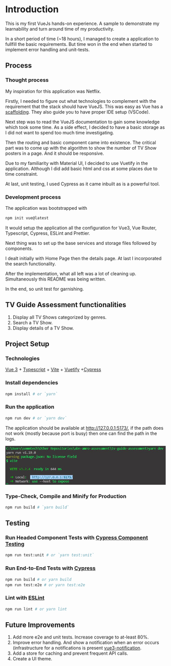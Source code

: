 # Introduction
This is my first VueJs hands-on experience. A sample to demonstrate my learnability and turn around time of my productivity. 

In a short period of time (~18 hours), I managed to create a application to fullfill the basic  requirements. But time won in the end when started to implement error handling and unit-tests.

## Process
### Thought process
My inspiration for this application was Netflix. 

Firstly, I needed to figure out what technologies to complement with the requirement that the stack should have VueJS. This was easy as Vue has a [scaffolding](https://vuejs.org/guide/quick-start.html#creating-a-vue-application). They also guide you to have proper IDE setup (VSCode).

Next step was to read the VueJS documentation to gain some knowledge which took some time. As a side effect, I decided to have a basic storage as I did not want to spend too much time investigating.

Then the routing and basic component came into existence. The critical part was to come up with the algorithm to show the number of TV Show posters in a page. And it should be responsive.

Due to my familiarity with Material UI, I decided to use Vuetify in the application. Although I did add basic html and css at some places due to time constraint.

At last, unit testing, I used Cypress as it came inbuilt as is a powerful tool.

### Development process
The application was bootstrapped with 
```sh
npm init vue@latest
```
It would setup the application all the configuration for Vue3, Vue Router, Typescript, Cypress, ESLint and Prettier.

Next thing was to set up the base services and storage files followed by components.

I dealt initially with Home Page then the details page. At last I incorporated  the search functionality.

After the implementation, what all left was a lot of cleaning up. Simultaneously this README was being written. 

In the end, so unit test for garnishing.

## TV Guide Assessment functionalities
1. Display all TV Shows categorized by genres.
2. Search a TV Show.
3. Display details of a TV Show.

## Project Setup
### Technologies 
[Vue 3](https://vuejs.org/guide/quick-start.html) + [Typescript](https://www.typescriptlang.org/) +  [Vite](https://vitejs.dev/) + [Vuetify](https://next.vuetifyjs.com/en/) +[Cypress](https://www.cypress.io/)

### Install dependencies
```sh
npm install # or `yarn`
```

### Run the application
```sh
npm run dev # or `yarn dev`
```
The application should be available at http://127.0.0.1:5173/, if the path does not work (mostly because port is busy) then one can find the path in the logs.

<img src="yarn-dev-image.JPG" alt="See the logs"/>


### Type-Check, Compile and Minify for Production
```sh
npm run build # `yarn build`
```

## Testing
### Run Headed Component Tests with [Cypress Component Testing](https://on.cypress.io/component)
```sh
npm run test:unit # or `yarn test:unit`
```

### Run End-to-End Tests with [Cypress](https://www.cypress.io/)
```sh
npm run build # or yarn build
npm run test:e2e # or yarn test:e2e
```

### Lint with [ESLint](https://eslint.org/)
```sh
npm run lint # or yarn lint
```

## Future Improvements
1. Add more e2e and unit tests. Increase coverage to at-least 80%.
2. Improve error handling. And show a notification when an error occurs (infrastructure for a notifications is present [vue3-notification](https://github.com/kyvg/vue3-notification).
3. Add a store for caching and prevent frequent API calls.
4. Create a UI theme.
